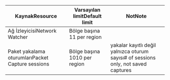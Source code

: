 | <span data-ttu-id="1a81a-101">Kaynak</span><span class="sxs-lookup"><span data-stu-id="1a81a-101">Resource</span></span> | <span data-ttu-id="1a81a-102">Varsayılan limit</span><span class="sxs-lookup"><span data-stu-id="1a81a-102">Default limit</span></span> | <span data-ttu-id="1a81a-103">Not</span><span class="sxs-lookup"><span data-stu-id="1a81a-103">Note</span></span> |
| --- | --- | --- |
| <span data-ttu-id="1a81a-104">Ağ İzleyicisi</span><span class="sxs-lookup"><span data-stu-id="1a81a-104">Network Watcher</span></span> | <span data-ttu-id="1a81a-105">Bölge başına 1</span><span class="sxs-lookup"><span data-stu-id="1a81a-105">1 per region</span></span>  | |
| <span data-ttu-id="1a81a-106">Paket yakalama oturumları</span><span class="sxs-lookup"><span data-stu-id="1a81a-106">Packet Capture sessions</span></span> |<span data-ttu-id="1a81a-107">Bölge başına 10</span><span class="sxs-lookup"><span data-stu-id="1a81a-107">10 per region</span></span> |<span data-ttu-id="1a81a-108">yakalar kayıtlı değil yalnızca oturum sayısı</span><span class="sxs-lookup"><span data-stu-id="1a81a-108"># of sessions only, not saved captures</span></span> |


